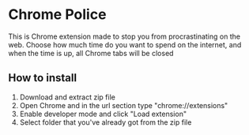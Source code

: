 <h1>Chrome Police</h1>
<p>This is Chrome extension made to stop you from procrastinating on the web. Choose how much time do you want to spend 
on the internet, and when the time is up, all Chrome tabs will be closed</p>

<h2>How to install</h2>
<ol>
  <li>Download and extract zip file</li>
  <li>Open Chrome and in the url section type "chrome://extensions"</li>
  <li>Enable developer mode and click "Load extension"</li>
  <li>Select folder that you've already got from the zip file</li>
</ol>
